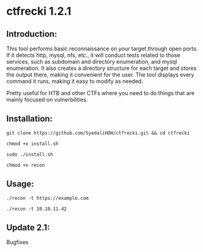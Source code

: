 # ctfrecki 1.2.1

## Introduction:

This tool performs basic reconnaissance on your target through open ports. If it detects http, mysql, nfs, etc., it will conduct tests related to those services, such as subdomain and directory enumeration, and mysql enumeration. It also creates a directory structure for each target and stores the output there, making it convenient for the user. The tool displays every command it runs, making it easy to modify as needed.

Pretty useful for HTB and other CTFs where you need to do things that are mainly focused on vulnerbilities.

## Installation:

```git clone https://github.com/SyedaliHOH/ctfrecki.git && cd ctfrecki```

```chmod +x install.sh```

```sudo ./install.sh```

```chmod +x recon```

## Usage:

```./recon -t https://example.com```

```./recon -t 10.10.11.42```

## Update 2.1:

Bugfixes

